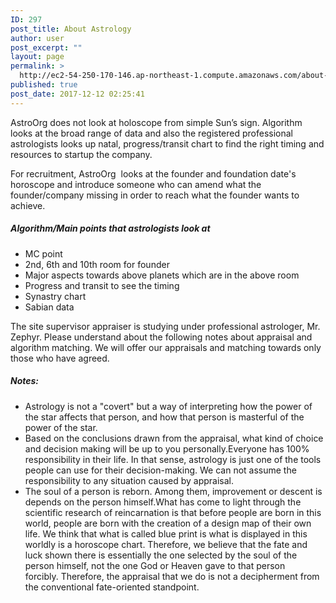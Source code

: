 ```yaml
---
ID: 297
post_title: About Astrology
author: user
post_excerpt: ""
layout: page
permalink: >
  http://ec2-54-250-170-146.ap-northeast-1.compute.amazonaws.com/about-astorology/
published: true
post_date: 2017-12-12 02:25:41
---
```

AstroOrg does not look at holoscope from simple Sun’s sign. Algorithm looks at the broad range of data and also the registered professional astrologists looks up natal, progress/transit chart to find the right timing and resources to startup the company.

For recruitment, AstroOrg  looks at the founder and foundation date's horoscope and introduce someone who can amend what the founder/company missing in order to reach what the founder wants to achieve.
<h5>Algorithm/Main points that astrologists look at</h5>
<ul>
  <li>MC point</li>
  <li>2nd, 6th and 10th room for founder</li>
  <li>Major aspects towards above planets which are in the above room</li>
  <li>Progress and transit to see the timing</li>
  <li>Synastry chart</li>
  <li>Sabian data</li>
</ul>
The site supervisor appraiser is studying under professional astrologer, Mr. Zephyr. Please understand about the following notes about appraisal and algorithm matching. We will offer our appraisals and matching towards only those who have agreed.
<h5>Notes:</h5>
<ul>
  <li>Astrology is not a "covert" but a way of interpreting how the power of the star affects that person, and how that person is masterful of the power of the star.</li>
  <li>Based on the conclusions drawn from the appraisal, what kind of choice and decision making will be up to you personally.Everyone has 100% responsibility in their life. In that sense, astrology is just one of the tools people can use for their decision-making. We can not assume the responsibility to any situation caused by appraisal.</li>
  <li>The soul of a person is reborn. Among them, improvement or descent is depends on the person himself.What has come to light through the scientific research of reincarnation is that before people are born in this world, people are born with the creation of a design map of their own life. We think that what is called blue print is what is displayed in this worldly is a horoscope chart. Therefore, we believe that the fate and luck shown there is essentially the one selected by the soul of the person himself, not the one God or Heaven gave to that person forcibly. Therefore, the appraisal that we do is not a decipherment from the conventional fate-oriented standpoint.</li>
</ul>